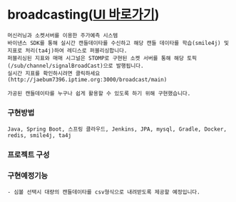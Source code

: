 # broadcasting([UI 바로가기](http://jaebum7396.iptime.org:3000/broadcast/main))
    머신러닝과 소켓서버를 이용한 주가예측 시스템
    바이낸스 SDK를 통해 실시간 캔들데이타를 수신하고 해당 캔들 데이타를 학습(smile4j) 및 지표로 처리(ta4j)하여 레디스로 퍼블리싱합니다.  
    퍼블리싱된 지표와 매매 시그널은 STOMP로 구현된 소켓 서버를 통해 해당 토픽(/sub/channel/signalBroadCast)으로 발행됩니다.
    실시간 지표를 확인하시려면 클릭하세요(http://jaebum7396.iptime.org:3000/broadcast/main)

    가공된 캔들데이타를 누구나 쉽게 활용할 수 있도록 하기 위해 구현했습니다.  

### 구현방법
```
Java, Spring Boot, 스프링 클라우드, Jenkins, JPA, mysql, Gradle, Docker, redis, smile4j, ta4j 
```
### 프로젝트 구성

### 구현예정기능
    - 심볼 선택시 대량의 캔들데이타를 csv형식으로 내려받도록 제공할 예정입니다.



